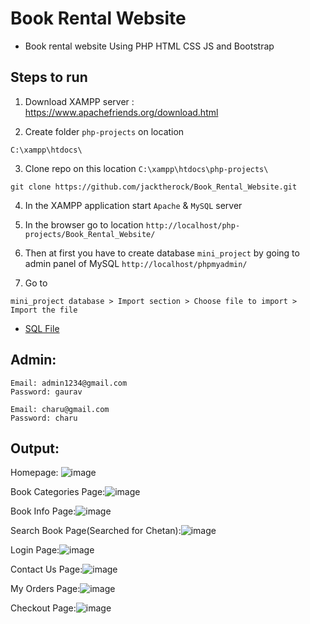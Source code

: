 # Book Rental Website
 - Book rental website Using PHP HTML CSS JS and Bootstrap

## Steps to run
1) Download XAMPP server : https://www.apachefriends.org/download.html

2) Create folder `php-projects` on location
```
C:\xampp\htdocs\
```

3) Clone repo on this location `C:\xampp\htdocs\php-projects\`

```
git clone https://github.com/jacktherock/Book_Rental_Website.git
```

4) In the XAMPP application start `Apache` & `MySQL` server

5) In the browser go to location `http://localhost/php-projects/Book_Rental_Website/`

6) Then at first you have to create database `mini_project` by going to admin panel of MySQL `http://localhost/phpmyadmin/`


7) Go to
```
mini_project database > Import section > Choose file to import > Import the file
```
- [SQL File](../../../../../C:/xampp/htdocs/php-projects/Book_Rental_Website/Database/mini_project.sql)

## Admin:
```
Email: admin1234@gmail.com
Password: gaurav
```

```
Email: charu@gmail.com
Password: charu
```

## Output:

Homepage: 
![image](https://user-images.githubusercontent.com/71167081/160868378-4fb4437f-4e69-4a62-a14c-4f9cae3638e2.png)
 
Book Categories Page:![image](https://user-images.githubusercontent.com/71167081/160868599-4727e3c5-39c3-45f3-af32-10482e838328.png)

Book Info Page:![image](https://user-images.githubusercontent.com/71167081/160868646-8a894941-dc31-4ce1-8b3f-f1b76cc8f4e7.png)

 
Search Book Page(Searched for Chetan):![image](https://user-images.githubusercontent.com/71167081/160868685-965083c0-a51f-49db-8cc5-eb0cf6410b55.png)

 
Login Page:![image](https://user-images.githubusercontent.com/71167081/160868722-9b6900e4-4198-46fd-a75f-ee8924df1f60.png)

Contact Us Page:![image](https://user-images.githubusercontent.com/71167081/160868829-3559a805-66eb-4d7f-b1f0-6bf288d559a3.png)

My Orders Page:![image](https://user-images.githubusercontent.com/71167081/160868871-ff7ec8e1-bd1d-44f8-bba5-b521f3879de9.png)

Checkout Page:![image](https://user-images.githubusercontent.com/71167081/160868924-84fe2d4c-5dbe-4faf-a9ea-66399182895a.png)

 
